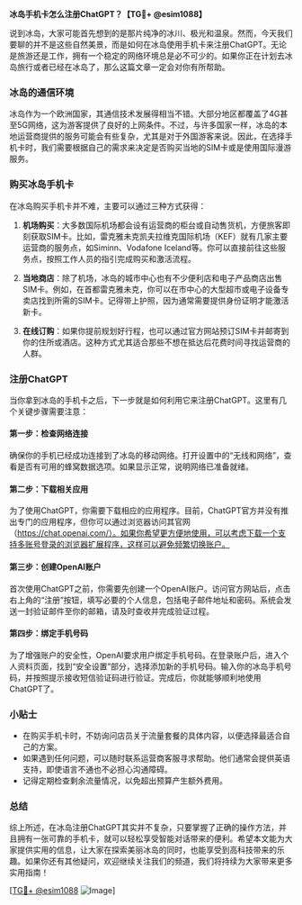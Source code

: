 **冰岛手机卡怎么注册ChatGPT？【TG💪+ @esim1088】**

说到冰岛，大家可能首先想到的是那片纯净的冰川、极光和温泉。然而，今天我们要聊的并不是这些自然美景，而是如何在冰岛使用手机卡来注册ChatGPT。无论是旅游还是工作，拥有一个稳定的网络环境总是必不可少的。如果你正在计划去冰岛旅行或者已经在冰岛了，那么这篇文章一定会对你有所帮助。

### 冰岛的通信环境

冰岛作为一个欧洲国家，其通信技术发展得相当不错。大部分地区都覆盖了4G甚至5G网络，这为游客提供了良好的上网条件。不过，与许多国家一样，冰岛的本地运营商提供的服务可能会有些复杂，尤其是对于外国游客来说。因此，在选择手机卡时，我们需要根据自己的需求来决定是否购买当地的SIM卡或是使用国际漫游服务。

### 购买冰岛手机卡

在冰岛购买手机卡并不难，主要可以通过三种方式获得：

1. **机场购买**：大多数国际机场都会设有运营商的柜台或自动售货机，方便旅客即刻获取SIM卡。比如，雷克雅未克凯夫拉维克国际机场（KEF）就有几家主要运营商的服务点，如Siminn、Vodafone Iceland等。你可以直接前往这些服务点，按照工作人员的指引完成购买和激活流程。
   
2. **当地商店**：除了机场，冰岛的城市中心也有不少便利店和电子产品商店出售SIM卡。例如，在首都雷克雅未克，你可以在市中心的大型超市或电子设备专卖店找到所需的SIM卡。记得带上护照，因为通常需要提供身份证明才能激活新卡。

3. **在线订购**：如果你提前规划好行程，也可以通过官方网站预订SIM卡并邮寄到你的住所或酒店。这种方式尤其适合那些不想在抵达后花费时间寻找运营商的人群。

### 注册ChatGPT

当你拿到冰岛的手机卡之后，下一步就是如何利用它来注册ChatGPT。这里有几个关键步骤需要注意：

#### 第一步：检查网络连接

确保你的手机已经成功连接到了冰岛的移动网络。打开设置中的“无线和网络”，查看是否有可用的蜂窝数据选项。如果显示正常，说明网络已准备就绪。

#### 第二步：下载相关应用

为了使用ChatGPT，你需要下载相应的应用程序。目前，ChatGPT官方并没有推出专门的应用程序，但你可以通过浏览器访问其官网（https://chat.openai.com/）。如果你希望更方便地使用，可以考虑下载一个支持多账号登录的浏览器扩展程序，这样可以避免频繁切换账户。

#### 第三步：创建OpenAI账户

首次使用ChatGPT之前，你需要先创建一个OpenAI账户。访问官方网站后，点击右上角的“注册”按钮，填写必要的个人信息，包括电子邮件地址和密码。系统会发送一封验证邮件至你的邮箱，请及时查收并完成验证过程。

#### 第四步：绑定手机号码

为了增强账户的安全性，OpenAI要求用户绑定手机号码。在登录账户后，进入个人资料页面，找到“安全设置”部分，选择添加新的手机号码。输入你的冰岛手机号码，并按照提示接收短信验证码进行验证。完成后，你就能够顺利地使用ChatGPT了。

### 小贴士

- 在购买手机卡时，不妨询问店员关于流量套餐的具体内容，以便选择最适合自己的方案。
- 如果遇到任何问题，可以随时联系运营商客服寻求帮助。他们通常会提供英语支持，即使语言不通也不必担心沟通障碍。
- 记得定期检查剩余流量情况，以免超出预算产生额外费用。

### 总结

综上所述，在冰岛注册ChatGPT其实并不复杂，只要掌握了正确的操作方法，并且拥有一张可靠的手机卡，就可以轻松享受智能对话带来的便利。希望本文能为大家提供实用的信息，让大家在探索美丽冰岛的同时，也能享受到高科技带来的乐趣。如果你还有其他疑问，欢迎继续关注我们的频道，我们将持续为大家带来更多实用指南！

[[TG💪+ @esim1088](https://t.me/s/esim1088) ![Image](https://i.postimg.cc/4NQfJmqS/Snipaste-2025-05-13-00-14-12.png)]